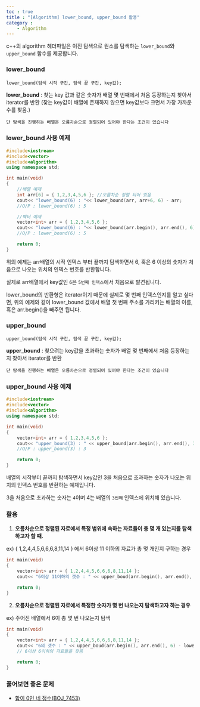 ```yaml
---
toc : true
title : "[Algorithm] lower_bound, upper_bound 활용"
category : 
    - Algorithm
---
```

c++의 algorithm 헤더파일은 이진 탐색으로 원소를 탐색하는 `lower_bound`와 `upper_bound` 함수를 제공합니다.

### lower_bound

`lower_bound(탐색 시작 구간, 탐색 끝 구간, key값);`

**lower_bound** : 찾는 key 값과 같은 숫자가 배열 몇 번째에서 처음 등장하는지 찾아서 iterator를 반환 $($찾는 key값이 배열에 존재하지 않으면 key값보다 크면서 가장 가까운 수를 찾음.)

`단 탐색을 진행하는 배열은 오름차순으로 정렬되어 있어야 한다는 조건이 있습니다`

### lower_bound 사용 예제

``` cpp
#include<iostream>
#include<vector>
#include<algorithm>
using namespace std;

int main(void)
{
    //배열 예제
    int arr[6] = { 1,2,3,4,5,6 }; //오름차순 정렬 되어 있음
    cout<< "lower_bound(6) : "<< lower_bound(arr, arr+6, 6) - arr;
    //O/P : lower_bound(6) : 5

    //벡터 예제
    vector<int> arr = { 1,2,3,4,5,6 };
    cout<< "lower_bound(6) : "<< lower_bound(arr.begin(), arr.end(), 6) - arr.begin();
    //O/P : lower_bound(6) : 5

    return 0;
}
```

위의 예제는 arr배열의 시작 인덱스 부터 끝까지 탐색하면서 6, 혹은 6 이상의 숫자가 처음으로 나오는 위치의 인덱스 번호를 반환합니다.

실제로 arr배열에서 key값인 `6`은 `5번째 인덱스`에서 처음으로 발견됩니다.

lower_bound의 반환형은 iterator이기 때문에 실제로 몇 번째 인덱스인지를 알고 싶다면, 위의 예제와 같이 lower_bound 값에서 배열 첫 번째 주소를 가리키는 배열의 이름, 혹은 arr.begin$($)을 빼주면 됩니다.

### upper_bound

`upper_bound(탐색 시작 구간, 탐색 끝 구간, key값);`

**upper_bound** : 찾으려는 key값을 초과하는 숫자가 배열 몇 번째에서 처음 등장하는지 찾아서 iterator를 반환

`단 탐색을 진행하는 배열은 오름차순으로 정렬되어 있어야 한다는 조건이 있습니다`

### upper_bound 사용 예제

``` cpp
#include<iostream>
#include<vector>
#include<algorithm>
using namespace std;

int main(void)
{
    vector<int> arr = { 1,2,3,4,5,6 };
    cout<< "upper_bound(3) : " << upper_bound(arr.begin(), arr.end(), 3) - arr.begin();
    //O/P : upper_bound(3) : 3

    return 0;
}
```

배열의 시작부터 끝까지 탐색하면서 key값인 3을 처음으로 초과하는 숫자가 나오는 위치의 인덱스 번호를 반환하는 예제입니다.

3을 처음으로 초과하는 숫자는 `4`이며 4는 배열의 `3번째` 인덱스에 위치해 있습니다.

### 활용

1. **오름차순으로 정렬된 자료에서 특정 범위에 속하는 자료들이 총 몇 개 있는지를 탐색하고자 할 때.**

ex$)$ { 1,2,4,4,5,6,6,6,8,11,14 } 에서 6이상 11 이하의 자료가 총 몇 개인지 구하는 경우

``` cpp
int main(void)
{
    vector<int> arr = { 1,2,4,4,5,6,6,6,8,11,14 };
    cout<< "6이상 11이하의 갯수 : " << upper_boud(arr.begin(), arr.end(), 11) - lower_bound(arr.begin(), arr.end(), 6);

    return 0;
}
```

2. **오름차순으로 정렬된 자료에서 특정한 숫자가 몇 번 나오는지 탐색하고자 하는 경우**

ex$)$ 주어진 배열에서 6이 총 몇 번 나오는지 탐색

``` cpp
int main(void)
{
    vector<int> arr = { 1,2,4,4,5,6,6,6,8,11,14 };
    cout<< "6의 갯수 : " << upper_boud(arr.begin(), arr.end(), 6) - lower_bound(arr.begin(), arr.end(), 6);
    // 6이상 6이하의 자료들을 찾음

    return 0;
}
```

### 풀어보면 좋은 문제
- [합이 0인 네 정수$($BOJ_7453)](https://www.acmicpc.net/problem/7453)

